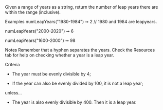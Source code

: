 Given a range of years as a string, return the number of leap years there are within the range (inclusive).

Examples
numLeapYears("1980-1984") ➞ 2
// 1980 and 1984 are leapyears.

numLeapYears("2000-2020") ➞ 6

numLeapYears("1600-2000") ➞ 98

Notes
Remember that a hyphen separates the years.
Check the Resources tab for help on checking whether a year is a leap year.

Criteria
- The year must be evenly divisible by 4;

- If the year can also be evenly divided by 100, it is not a leap year;

unless...
- The year is also evenly divisible by 400. Then it is a leap year.
